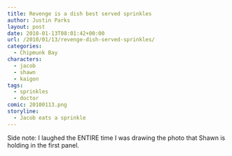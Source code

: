 ```yaml
---
title: Revenge is a dish best served sprinkles
author: Justin Parks
layout: post
date: 2010-01-13T08:01:42+00:00
url: /2010/01/13/revenge-dish-served-sprinkles/
categories:
  - Chipmunk Bay
characters:
  - jacob
  - shawn
  - kaigon
tags:
  - sprinkles
  - doctor
comic: 20100113.png
storyline:
  - Jacob eats a sprinkle
---
```

Side note: I laughed the ENTIRE time I was drawing the photo that Shawn is holding in the first panel.